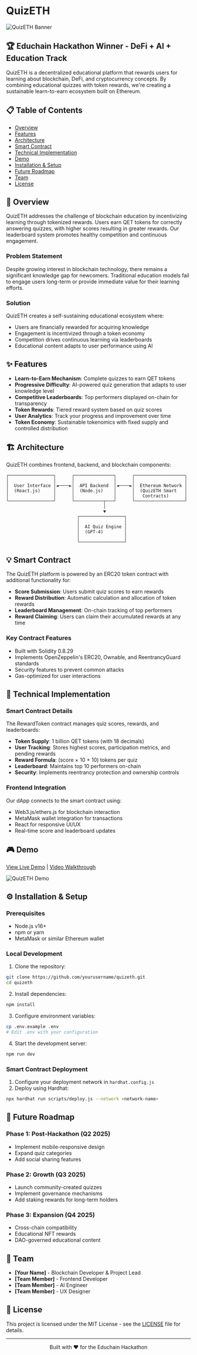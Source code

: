# QuizETH

![QuizETH Banner](https://via.placeholder.com/800x200?text=QuizETH)

## 🏆 Educhain Hackathon Winner - DeFi + AI + Education Track

QuizETH is a decentralized educational platform that rewards users for learning about blockchain, DeFi, and cryptocurrency concepts. By combining educational quizzes with token rewards, we're creating a sustainable learn-to-earn ecosystem built on Ethereum.

## 📋 Table of Contents

- [Overview](#overview)
- [Features](#features)
- [Architecture](#architecture)
- [Smart Contract](#smart-contract)
- [Technical Implementation](#technical-implementation)
- [Demo](#demo)
- [Installation & Setup](#installation--setup)
- [Future Roadmap](#future-roadmap)
- [Team](#team)
- [License](#license)

## 📝 Overview

QuizETH addresses the challenge of blockchain education by incentivizing learning through tokenized rewards. Users earn QET tokens for correctly answering quizzes, with higher scores resulting in greater rewards. Our leaderboard system promotes healthy competition and continuous engagement.

### Problem Statement

Despite growing interest in blockchain technology, there remains a significant knowledge gap for newcomers. Traditional education models fail to engage users long-term or provide immediate value for their learning efforts.

### Solution

QuizETH creates a self-sustaining educational ecosystem where:
- Users are financially rewarded for acquiring knowledge
- Engagement is incentivized through a token economy
- Competition drives continuous learning via leaderboards
- Educational content adapts to user performance using AI

## ✨ Features

- **Learn-to-Earn Mechanism**: Complete quizzes to earn QET tokens
- **Progressive Difficulty**: AI-powered quiz generation that adapts to user knowledge level
- **Competitive Leaderboards**: Top performers displayed on-chain for transparency
- **Token Rewards**: Tiered reward system based on quiz scores
- **User Analytics**: Track your progress and improvement over time
- **Token Economy**: Sustainable tokenomics with fixed supply and controlled distribution

## 🏗️ Architecture

QuizETH combines frontend, backend, and blockchain components:

```
┌─────────────────┐      ┌───────────────┐      ┌───────────────────┐
│                 │      │               │      │                   │
│  User Interface │◄────►│  API Backend  │◄────►│  Ethereum Network │
│  (React.js)     │      │  (Node.js)    │      │  (QuizETH Smart   │
│                 │      │               │      │   Contracts)      │
└─────────────────┘      └───────────┬───┘      └───────────────────┘
                                     │
                                     ▼
                           ┌─────────────────┐
                           │                 │
                           │  AI Quiz Engine │
                           │  (GPT-4)        │
                           │                 │
                           └─────────────────┘
```

## 💡 Smart Contract

The QuizETH platform is powered by an ERC20 token contract with additional functionality for:

- **Score Submission**: Users submit quiz scores to earn rewards
- **Reward Distribution**: Automatic calculation and allocation of token rewards
- **Leaderboard Management**: On-chain tracking of top performers
- **Reward Claiming**: Users can claim their accumulated rewards at any time

### Key Contract Features

- Built with Solidity 0.8.29
- Implements OpenZeppelin's ERC20, Ownable, and ReentrancyGuard standards
- Security features to prevent common attacks
- Gas-optimized for user interactions

## 🔧 Technical Implementation

### Smart Contract Details

The RewardToken contract manages quiz scores, rewards, and leaderboards:

- **Token Supply**: 1 billion QET tokens (with 18 decimals)
- **User Tracking**: Stores highest scores, participation metrics, and pending rewards
- **Reward Formula**: (score × 10 + 10) tokens per quiz
- **Leaderboard**: Maintains top 10 performers on-chain
- **Security**: Implements reentrancy protection and ownership controls

### Frontend Integration

Our dApp connects to the smart contract using:
- Web3.js/ethers.js for blockchain interaction
- MetaMask wallet integration for transactions
- React for responsive UI/UX
- Real-time score and leaderboard updates

## 🎮 Demo

[View Live Demo](https://quizeth.example.com) | [Video Walkthrough](https://youtube.com/quizeth-demo)

![QuizETH Demo](https://via.placeholder.com/800x450?text=QuizETH+Demo)

## ⚙️ Installation & Setup

### Prerequisites

- Node.js v16+
- npm or yarn
- MetaMask or similar Ethereum wallet

### Local Development

1. Clone the repository:
```bash
git clone https://github.com/yourusername/quizeth.git
cd quizeth
```

2. Install dependencies:
```bash
npm install
```

3. Configure environment variables:
```bash
cp .env.example .env
# Edit .env with your configuration
```

4. Start the development server:
```bash
npm run dev
```

### Smart Contract Deployment

1. Configure your deployment network in `hardhat.config.js`
2. Deploy using Hardhat:
```bash
npx hardhat run scripts/deploy.js --network <network-name>
```

## 🚀 Future Roadmap

### Phase 1: Post-Hackathon (Q2 2025)
- Implement mobile-responsive design
- Expand quiz categories
- Add social sharing features

### Phase 2: Growth (Q3 2025)
- Launch community-created quizzes
- Implement governance mechanisms
- Add staking rewards for long-term holders

### Phase 3: Expansion (Q4 2025)
- Cross-chain compatibility
- Educational NFT rewards
- DAO-governed educational content

## 👥 Team

- **[Your Name]** - Blockchain Developer & Project Lead
- **[Team Member]** - Frontend Developer
- **[Team Member]** - AI Engineer
- **[Team Member]** - UX Designer

## 📄 License

This project is licensed under the MIT License - see the [LICENSE](LICENSE) file for details.

---

<p align="center">Built with ❤️ for the Educhain Hackathon</p>
